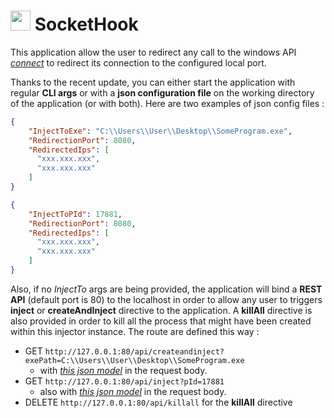 # <img src="https://cdn3.iconfinder.com/data/icons/medicon/512/syringe_injection_drug_steroid-512.png" width="32" height="32"> SocketHook

This application allow the user to redirect any call to the windows API [*connect*](https://docs.microsoft.com/en-us/windows/win32/api/winsock2/nf-winsock2-connect) to redirect its connection to the configured local port.

Thanks to the recent update, you can either start the application with regular **CLI args** or with a **json configuration file** on the working directory of the application (or with both). Here are two examples of json  config files :

```json
{
	"InjectToExe": "C:\\Users\\User\\Desktop\\SomeProgram.exe",
    "RedirectionPort": 8080,
    "RedirectedIps": [
      "xxx.xxx.xxx",
      "xxx.xxx.xxx"
    ]
}
```

```json
{
	"InjectToPId": 17881,
    "RedirectionPort": 8080,
    "RedirectedIps": [
      "xxx.xxx.xxx",
      "xxx.xxx.xxx"
    ]
}
```

Also, if no *InjectTo* args are being provided, the application will bind a **REST API** (default port is 80) to the localhost in order to allow any user to triggers **inject** or **createAndInject** directive to the application. A **killAll** directive is also provided in order to kill all the process that might have been created within this injector instance. The route are defined this way :

- GET `http://127.0.0.1:80/api/createandinject?exePath=C:\\Users\\User\\Desktop\\SomeProgram.exe` 
	- with [*this json model*](https://github.com/thenameless314159/SocketHook/tree/master/src/SocketHook.API/Models/InjectionSettings.cs) in the request body.
- GET `http://127.0.0.1:80/api/inject?pId=17881` 
	- also with [*this json model*](https://github.com/thenameless314159/SocketHook/tree/master/src/SocketHook.API/Models/InjectionSettings.cs) in the request body.
- DELETE `http://127.0.0.1:80/api/killall` for the **killAll** directive